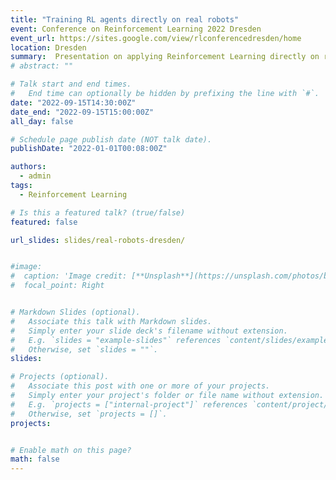 ```yaml
---
title: "Training RL agents directly on real robots"
event: Conference on Reinforcement Learning 2022 Dresden
event_url: https://sites.google.com/view/rlconferencedresden/home
location: Dresden
summary:  Presentation on applying Reinforcement Learning directly on real robots
# abstract: ""

# Talk start and end times.
#   End time can optionally be hidden by prefixing the line with `#`.
date: "2022-09-15T14:30:00Z"
date_end: "2022-09-15T15:00:00Z"
all_day: false

# Schedule page publish date (NOT talk date).
publishDate: "2022-01-01T00:08:00Z"

authors:
  - admin
tags:
  - Reinforcement Learning

# Is this a featured talk? (true/false)
featured: false

url_slides: slides/real-robots-dresden/


#image:
#  caption: 'Image credit: [**Unsplash**](https://unsplash.com/photos/bzdhc5b3Bxs)'
#  focal_point: Right


# Markdown Slides (optional).
#   Associate this talk with Markdown slides.
#   Simply enter your slide deck's filename without extension.
#   E.g. `slides = "example-slides"` references `content/slides/example-slides.md`.
#   Otherwise, set `slides = ""`.
slides:

# Projects (optional).
#   Associate this post with one or more of your projects.
#   Simply enter your project's folder or file name without extension.
#   E.g. `projects = ["internal-project"]` references `content/project/deep-learning/index.md`.
#   Otherwise, set `projects = []`.
projects:


# Enable math on this page?
math: false
---
```

